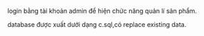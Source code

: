 login bằng tài khoản admin để hiện chức năng quản lí sản phẩm.

database được xuất dưới dạng c.sql,có replace existing data.
